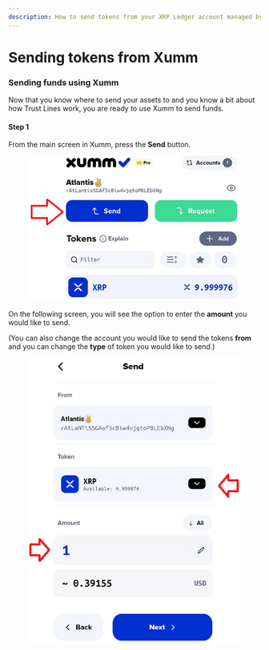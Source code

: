 ```yaml
---
description: How to send tokens from your XRP Ledger account managed by Xumm
---
```


# Sending tokens from Xumm

### **Sending funds using Xumm**

Now that you know where to send your assets to and you know a bit about how Trust Lines work, you are ready to use Xumm to send funds.

#### **Step 1**

From the main screen in Xumm, press the **Send** button.

<figure><img src="../.gitbook/assets/Send button.png" alt=""><figcaption></figcaption></figure>

On the following screen, you will see the option to enter the **amount** you would like to send.

(You can also change the account you would like to send the tokens **from** and you can change the **type** of token you would like to send.)

<figure><img src="../.gitbook/assets/Send screen - 2.png" alt=""><figcaption></figcaption></figure>
